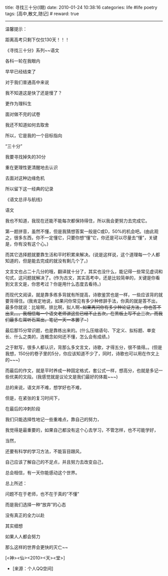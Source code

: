 title: 寻找三十分(Ⅰ期) 
date: 2010-01-24 10:38:16
categories: life #life poetry
tags: [高中,散文,随记]  # <!--more-->
reward: true

---

温馨提示：

距离高考只剩下仅仅130天！！！

《寻找三十分》系列~~语文

<!--more-->

各科一轮在我眼内

早早已经结束了

对于我们普通高中来说

我不知道这是快了还是慢了？

更作为理科生

面对做不完的试卷

我还不知道如何去取舍

所以，它是我的一个目标指向


“三十分”

我要寻找掉失的30分

重在更理性更清醒地去认识

去面对这种边缘危机

所以留下这一经典的记录



《语文总评与航线》

语文

我也不知道，我现在还能不能每次都保持得住，所以我会更努力去完成它。

第一题拼音，虽然不懂，但是我猜想答案一般是C或D，50%的机会吧。(由此观之，很多东西，你不一定懂它，只要你想“懂”它，你还是可以尽量去“懂”，关键是，你有没有这个心。)

而其它选择题就要靠生活和平时积累来解决。(说是这样说，这个道理每一个人都知道的，但是能去完成的就没有剩几个了。)

文言文也占二十几分的哦，翻译就十分了，其实也没什么，能记得一些常见虚词和句式，这问题就解决了。(作为古文，其实高考中，还是比较简单的，关键是你看到文言文是，你思考过？你是用什么态度去看待。)

而现代文阅读，就是靠多练多背就有所提高，诗歌鉴赏也是一样，一些应该背的就要背得住。(我肯定地说，如果问你常见有多少种修辞手法，你真的就是答不出，最多你就说：比喻啊，排比啊，拟人啊~~~如果再问你有多少种论证方法，你也答不出来。。。我相信每一个语文老师讲这些已经不止五次，在黑板上写不止三次，而我们最多左耳听石耳出，笔记一天一本罢了~~~)

最后那15分常识题，也是靠练出来的。(什么压缩语句、下定义、拟标题、单变长、什么之类的，连概念如何还不懂，怎么会有成绩。)

之于默写，很多人都认识，背那么多文言文，诗歌，才得五分，很不值得。。(但是我想，150分的卷子里的5分，你应该知道不少了，同时，诗歌也可以用在作文上的~~~)

而最后的作文，就是平时养成一种固定格式，套公式一样，想高分，也就是多记一些优美的文段。(我感觉就是议论文是我们最好的体裁~~~)


总的来说，语文并不难，想学好也不难，

但是，在紧张的复习时间下，

在最后的冲刺阶段

我们只能选择性地记一些重难点，靠自己的努力，

我觉得是最重要的，如果自己都没有这个心去学习，不管怎样，也不可能学好，

当然，

还要有科学的学习方法，不能盲目跟风，

自己应该了解自己的不足点，并且努力去改变自己，

总会相信，有一天你能感动这个世界。






总上所述：

问题不在于老师，也不在于真的“不懂”

而是我们选择一种“放弃”的心态

没有真正的全力以赴

其实细想

如果人人都会努力

那么这样的世界会更快的灭亡~~




[<神><仙><2010><天><堂>]


- [来源：个人QQ空间]

